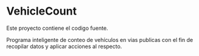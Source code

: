 # VehicleCount
Este proyecto contiene el codigo fuente.

Programa inteligente de conteo de vehículos en vias publicas con el fin de recopilar datos y aplicar acciones al respecto.

